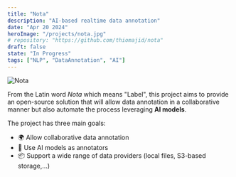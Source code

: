 ```yaml
---
title: "Nota"
description: "AI-based realtime data annotation"
date: "Apr 20 2024"
heroImage: "/projects/nota.jpg"
# repository: "https://github.com/thiomajid/nota"
draft: false
state: "In Progress"
tags: ["NLP", "DataAnnotation", "AI"]
---
```


![Nota](/projects/nota.jpg)

From the Latin word _Nota_ which means "Label", this project aims to provide an open-source solution that will allow data annotation in a collaborative manner but also automate the process leveraging **AI models**.

The project has three main goals:

- 🌍 Allow collaborative data annotation
- 🤖 Use AI models as annotators
- 📦 Support a wide range of data providers (local files, S3-based storage,...)
